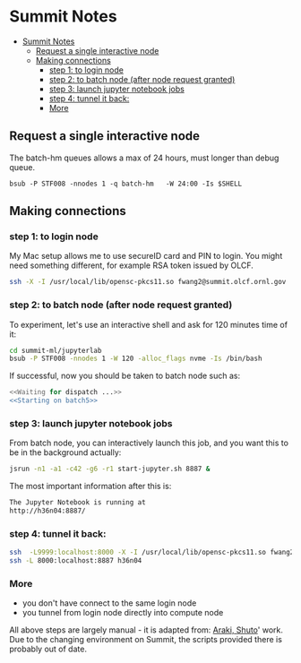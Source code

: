 # Summit Notes

- [Summit Notes](#summit-notes)
  - [Request a single interactive node](#request-a-single-interactive-node)
  - [Making connections](#making-connections)
    - [step 1: to login node](#step-1-to-login-node)
    - [step 2: to batch node (after node request granted)](#step-2-to-batch-node-after-node-request-granted)
    - [step 3: launch jupyter notebook jobs](#step-3-launch-jupyter-notebook-jobs)
    - [step 4: tunnel it back:](#step-4-tunnel-it-back)
    - [More](#more)


## Request a single interactive node

The batch-hm queues allows a max of 24 hours, must longer than debug queue.

```
bsub -P STF008 -nnodes 1 -q batch-hm   -W 24:00 -Is $SHELL
```





## Making connections

### step 1: to login node

My Mac setup allows me to use secureID card and PIN to login. You might need something different, for example RSA token issued by OLCF.

```sh
ssh -X -I /usr/local/lib/opensc-pkcs11.so fwang2@summit.olcf.ornl.gov
```

### step 2: to batch node (after node request granted)

To experiment, let's use an interactive shell and ask for 120 minutes time of it:

```sh
cd summit-ml/jupyterlab
bsub -P STF008 -nnodes 1 -W 120 -alloc_flags nvme -Is /bin/bash
```

If successful, now you should be taken to batch node such as:

```sh
<<Waiting for dispatch ...>>
<<Starting on batch5>>
```

### step 3: launch jupyter notebook jobs

From batch node, you can interactively launch this job, and you want this to be in the background actually:

```sh
jsrun -n1 -a1 -c42 -g6 -r1 start-jupyter.sh 8887 &
```

The most important information after this is:

```sh
The Jupyter Notebook is running at
http://h36n04:8887/
```

### step 4: tunnel it back:

```sh
ssh  -L9999:localhost:8000 -X -I /usr/local/lib/opensc-pkcs11.so fwang2@summit.olcf.ornl.gov
ssh -L 8000:localhost:8887 h36n04
```

### More

* you don't have connect to the same login node
* you tunnel from login node directly into compute node

All above steps are largely manual - it is adapted from: [Araki, Shuto](https://code.ornl.gov/25a/distributed_deep_learning_on_summit)' work.  Due to the changing environment on Summit, the scripts provided there is probably out of date.
